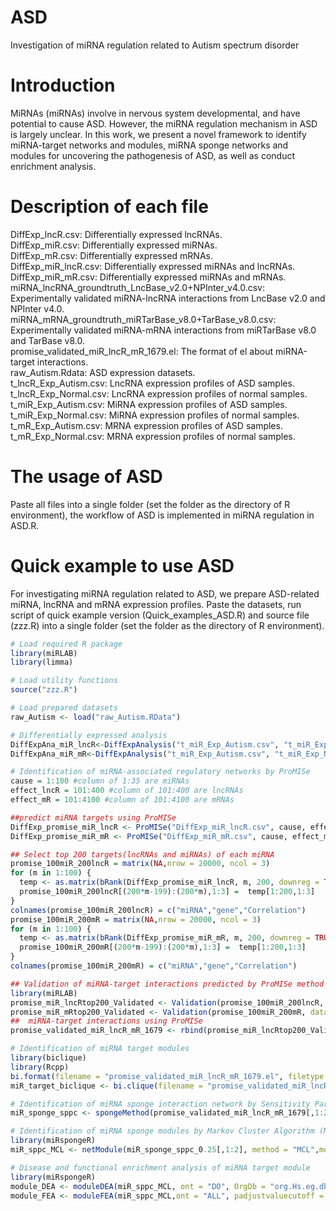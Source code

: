 # ASD
Investigation of miRNA regulation related to Autism spectrum disorder
# Introduction
MiRNAs (miRNAs) involve in nervous system developmental, and have potential to cause ASD. However, the miRNA  regulation mechanism in ASD is largely unclear. In this work, we present a novel framework to identify miRNA-target networks and modules, miRNA sponge networks and modules for uncovering the pathogenesis of ASD, as well as conduct enrichment analysis.
# Description of each file
  DiffExp_lncR.csv: Differentially expressed lncRNAs.<br />
  DiffExp_miR.csv: Differentially expressed miRNAs.<br />
  DiffExp_mR.csv: Differentially expressed mRNAs.<br />
  DiffExp_miR_lncR.csv: Differentially expressed miRNAs and lncRNAs.<br />
  DiffExp_miR_mR.csv: Differentially expressed miRNAs and mRNAs.<br />
  miRNA_lncRNA_groundtruth_LncBase_v2.0+NPInter_v4.0.csv: Experimentally validated miRNA-lncRNA interactions from LncBase v2.0 and NPInter v4.0.<br />
  miRNA_mRNA_groundtruth_miRTarBase_v8.0+TarBase_v8.0.csv: Experimentally validated miRNA-mRNA interactions from miRTarBase v8.0 and TarBase v8.0.<br />
  promise_validated_miR_lncR_mR_1679.el: The format of el about miRNA-target interactions.<br />
  raw_Autism.Rdata: ASD expression datasets.<br />
  t_lncR_Exp_Autism.csv: LncRNA expression profiles of ASD samples.<br />
  t_lncR_Exp_Normal.csv: LncRNA expression profiles of normal samples.<br />
  t_miR_Exp_Autism.csv: MiRNA expression profiles of ASD samples.<br />
  t_miR_Exp_Normal.csv: MiRNA expression profiles of normal samples.<br />
  t_mR_Exp_Autism.csv: MRNA expression profiles of ASD samples.<br />
  t_mR_Exp_Normal.csv: MRNA expression profiles of normal samples.<br />
# The usage of ASD
Paste all files into a single folder (set the folder as the directory of R environment), the workflow of ASD is implemented in miRNA regulation in ASD.R.
#  Quick example to use ASD
For investigating miRNA regulation related to ASD, we prepare ASD-related miRNA, lncRNA and mRNA expression profiles. Paste the datasets, run script of quick example version (Quick_examples_ASD.R) and source file (zzz.R) into a single folder (set the folder as the directory of R environment).
```R
# Load required R package
library(miRLAB)
library(limma)

# Load utility functions
source("zzz.R")

# Load prepared datasets
raw_Autism <- load("raw_Autism.RData") 

# Differentially expressed analysis
DiffExpAna_miR_lncR<-DiffExpAnalysis("t_miR_Exp_Autism.csv", "t_miR_Exp_Normal.csv", "t_lncR_Exp_Autism.csv", "t_lncR_Exp_Normal.csv", topkmiR = 100, topkmR = 300, p.miR = 1, p.mR = 1)
DiffExpAna_miR_mR<-DiffExpAnalysis("t_miR_Exp_Autism.csv", "t_miR_Exp_Normal.csv", "t_mR_Exp_Autism.csv", "t_mR_Exp_Normal.csv", topkmiR = 100, topkmR = 4000, p.miR = 1, p.mR = 1)

# Identification of miRNA-associated regulatory networks by ProMISe
cause = 1:100 #column of 1:35 are miRNAs
effect_lncR = 101:400 #column of 101:400 are lncRNAs
effect_mR = 101:4100 #column of 101:4100 are mRNAs

##predict miRNA targets using ProMISe
DiffExp_promise_miR_lncR <- ProMISe("DiffExp_miR_lncR.csv", cause, effect_lncR)
DiffExp_promise_miR_mR <- ProMISe("DiffExp_miR_mR.csv", cause, effect_mR)

## Select top 200 targets(lncRNAs and miRNAs) of each miRNA
promise_100miR_200lncR = matrix(NA,nrow = 20000, ncol = 3)
for (m in 1:100) {
  temp <- as.matrix(bRank(DiffExp_promise_miR_lncR, m, 200, downreg = TRUE))
  promise_100miR_200lncR[(200*m-199):(200*m),1:3] =  temp[1:200,1:3]
}
colnames(promise_100miR_200lncR) = c("miRNA","gene","Correlation")
promise_100miR_200mR = matrix(NA,nrow = 20000, ncol = 3)
for (m in 1:100) {
  temp <- as.matrix(bRank(DiffExp_promise_miR_mR, m, 200, downreg = TRUE))
  promise_100miR_200mR[(200*m-199):(200*m),1:3] =  temp[1:200,1:3]
}
colnames(promise_100miR_200mR) = c("miRNA","gene","Correlation")

## Validation of miRNA-target interactions predicted by ProMISe method
library(miRLAB)
promise_miR_lncRtop200_Validated <- Validation(promise_100miR_200lncR, datacsv = "miRNA_lncRNA_groundtruth_lncBase_v2.0+NPInter_v4.0.csv")
promise_miR_mRtop200_Validated <- Validation(promise_100miR_200mR, datacsv = "miRNA_mRNA_groundtruth_miRTarBase_v8.0+TarBase_v8.0.csv")
##  miRNA-target interactions using ProMISe
promise_validated_miR_lncR_mR_1679 <- rbind(promise_miR_lncRtop200_Validated[[1]],promise_miR_mRtop200_Validated[[1]])

# Identification of miRNA target modules
library(biclique)
library(Rcpp)
bi.format(filename = "promise_validated_miR_lncR_mR_1679.el", filetype = 0) 
miR_target_biclique <- bi.clique(filename = "promise_validated_miR_lncR_mR_1679.el", left_least = 3, right_least = 3, filetype = 0)

# Identification of miRNA sponge interaction network by Sensitivity Partial Pearson Correlation (SPPC)
miR_sponge_sppc <- spongeMethod(promise_validated_miR_lncR_mR_1679[,1:2], DEA_miR_mR_lncR, padjustvaluecutoff = 0.05, senscorcutoff = 0.25, method = "sppc")

# Identification of miRNA sponge modules by Markov Cluster Algorithm (MCL) and enrichment analysis.
library(miRspongeR)
miR_sppc_MCL <- netModule(miR_sponge_sppc_0.25[,1:2], method = "MCL",modulesize = 3, save = TRUE)

# Disease and functional enrichment analysis of miRNA target module
library(miRspongeR)
module_DEA <- moduleDEA(miR_sppc_MCL, ont = "DO", OrgDb = "org.Hs.eg.db", padjustvaluecutoff = 0.05, padjustedmethod = "BH")
module_FEA <- moduleFEA(miR_sppc_MCL,ont = "ALL", padjustvaluecutoff = 0.05, padjustedmethod = "BH")
```
